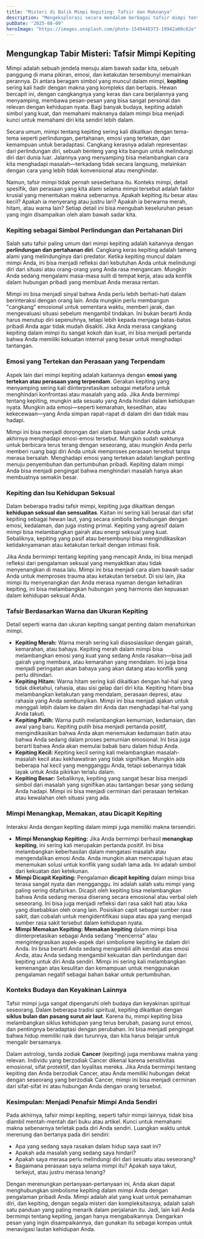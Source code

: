 ```yaml
---
title: "Misteri di Balik Mimpi Kepiting: Tafsir dan Maknanya"
description: "Mengeksplorasi secara mendalam berbagai tafsir mimpi tentang kepiting, dari simbolisme emosional hingga pertanda kehidupan."
pubDate: "2025-08-09"
heroImage: "https://images.unsplash.com/photo-1549448373-19942a00c62e"
---
```


## Mengungkap Tabir Misteri: Tafsir Mimpi Kepiting

Mimpi adalah sebuah jendela menuju alam bawah sadar kita, sebuah panggung di mana pikiran, emosi, dan ketakutan tersembunyi memainkan perannya. Di antara beragam simbol yang muncul dalam mimpi, **kepiting** sering kali hadir dengan makna yang kompleks dan berlapis. Hewan bercapit ini, dengan cangkangnya yang keras dan cara berjalannya yang menyamping, membawa pesan-pesan yang bisa sangat personal dan relevan dengan kehidupan nyata. Bagi banyak budaya, kepiting adalah simbol yang kuat, dan memahami maknanya dalam mimpi bisa menjadi kunci untuk memahami diri kita sendiri lebih dalam.

Secara umum, mimpi tentang kepiting sering kali dikaitkan dengan tema-tema seperti perlindungan, pertahanan, emosi yang tertekan, dan kemampuan untuk beradaptasi. Cangkang kerasnya adalah representasi dari perlindungan diri, sebuah benteng yang kita bangun untuk melindungi diri dari dunia luar. Jalannya yang menyamping bisa melambangkan cara kita menghadapi masalah—terkadang tidak secara langsung, melainkan dengan cara yang lebih tidak konvensional atau menghindar.

Namun, tafsir mimpi tidak pernah sesederhana itu. Konteks mimpi, detail spesifik, dan perasaan yang kita alami selama mimpi tersebut adalah faktor krusial yang menentukan makna sebenarnya. Apakah kepiting itu besar atau kecil? Apakah ia menyerang atau justru lari? Apakah ia berwarna merah, hitam, atau warna lain? Setiap detail ini bisa mengubah keseluruhan pesan yang ingin disampaikan oleh alam bawah sadar kita.

### Kepiting sebagai Simbol Perlindungan dan Pertahanan Diri

Salah satu tafsir paling umum dari mimpi kepiting adalah kaitannya dengan **perlindungan dan pertahanan diri**. Cangkang keras kepiting adalah tameng alami yang melindunginya dari predator. Ketika kepiting muncul dalam mimpi Anda, ini bisa menjadi refleksi dari kebutuhan Anda untuk melindungi diri dari situasi atau orang-orang yang Anda rasa mengancam. Mungkin Anda sedang mengalami masa-masa sulit di tempat kerja, atau ada konflik dalam hubungan pribadi yang membuat Anda merasa rentan.

Mimpi ini bisa menjadi sinyal bahwa Anda perlu lebih berhati-hati dalam berinteraksi dengan orang lain. Anda mungkin perlu membangun "cangkang" emosional untuk sementara waktu, memberi jarak, dan mengevaluasi situasi sebelum mengambil tindakan. Ini bukan berarti Anda harus menutup diri sepenuhnya, tetapi lebih kepada menjaga batas-batas pribadi Anda agar tidak mudah disakiti. Jika Anda merasa cangkang kepiting dalam mimpi itu sangat kokoh dan kuat, ini bisa menjadi pertanda bahwa Anda memiliki kekuatan internal yang besar untuk menghadapi tantangan.

### Emosi yang Tertekan dan Perasaan yang Terpendam

Aspek lain dari mimpi kepiting adalah kaitannya dengan **emosi yang tertekan atau perasaan yang terpendam**. Gerakan kepiting yang menyamping sering kali diinterpretasikan sebagai metafora untuk menghindari konfrontasi atau masalah yang ada. Jika Anda bermimpi tentang kepiting, mungkin ada sesuatu yang Anda hindari dalam kehidupan nyata. Mungkin ada emosi—seperti kemarahan, kesedihan, atau kekecewaan—yang Anda simpan rapat-rapat di dalam diri dan tidak mau hadapi.

Mimpi ini bisa menjadi dorongan dari alam bawah sadar Anda untuk akhirnya menghadapi emosi-emosi tersebut. Mungkin sudah waktunya untuk berbicara terus terang dengan seseorang, atau mungkin Anda perlu memberi ruang bagi diri Anda untuk memproses perasaan tersebut tanpa merasa bersalah. Menghadapi emosi yang tertekan adalah langkah penting menuju penyembuhan dan pertumbuhan pribadi. Kepiting dalam mimpi Anda bisa menjadi pengingat bahwa menghindari masalah hanya akan membuatnya semakin besar.

### Kepiting dan Isu Kehidupan Seksual

Dalam beberapa tradisi tafsir mimpi, kepiting juga dikaitkan dengan **kehidupan seksual dan sensualitas**. Kaitan ini sering kali berasal dari sifat kepiting sebagai hewan laut, yang secara simbolis berhubungan dengan emosi, kedalaman, dan juga insting primal. Kepiting yang agresif dalam mimpi bisa melambangkan gairah atau energi seksual yang kuat. Sebaliknya, kepiting yang pasif atau bersembunyi bisa mengindikasikan ketidaknyamanan atau ketakutan terkait dengan intimasi fisik.

Jika Anda bermimpi tentang kepiting yang mencapit Anda, ini bisa menjadi refleksi dari pengalaman seksual yang menyakitkan atau tidak menyenangkan di masa lalu. Mimpi ini bisa menjadi cara alam bawah sadar Anda untuk memproses trauma atau ketakutan tersebut. Di sisi lain, jika mimpi itu menyenangkan dan Anda merasa nyaman dengan kehadiran kepiting, ini bisa melambangkan hubungan yang harmonis dan kepuasan dalam kehidupan seksual Anda.

### Tafsir Berdasarkan Warna dan Ukuran Kepiting

Detail seperti warna dan ukuran kepiting sangat penting dalam menafsirkan mimpi.

* **Kepiting Merah:** Warna merah sering kali diasosiasikan dengan gairah, kemarahan, atau bahaya. Kepiting merah dalam mimpi bisa melambangkan emosi yang kuat yang sedang Anda rasakan—bisa jadi gairah yang membara, atau kemarahan yang mendalam. Ini juga bisa menjadi peringatan akan bahaya yang akan datang atau konflik yang perlu dihindari.
* **Kepiting Hitam:** Warna hitam sering kali dikaitkan dengan hal-hal yang tidak diketahui, rahasia, atau sisi gelap dari diri kita. Kepiting hitam bisa melambangkan ketakutan yang mendalam, perasaan depresi, atau rahasia yang Anda sembunyikan. Mimpi ini bisa menjadi ajakan untuk menggali lebih dalam ke dalam diri Anda dan menghadapi hal-hal yang Anda takuti.
* **Kepiting Putih:** Warna putih melambangkan kemurnian, kedamaian, dan awal yang baru. Kepiting putih bisa menjadi pertanda positif, mengindikasikan bahwa Anda akan menemukan kedamaian batin atau bahwa Anda sedang dalam proses pemurnian emosional. Ini bisa juga berarti bahwa Anda akan memulai babak baru dalam hidup Anda.
* **Kepiting Kecil:** Kepiting kecil sering kali melambangkan masalah-masalah kecil atau kekhawatiran yang tidak signifikan. Mungkin ada beberapa hal kecil yang mengganggu Anda, tetapi sebenarnya tidak layak untuk Anda pikirkan terlalu dalam.
* **Kepiting Besar:** Sebaliknya, kepiting yang sangat besar bisa menjadi simbol dari masalah yang signifikan atau tantangan besar yang sedang Anda hadapi. Mimpi ini bisa menjadi cerminan dari perasaan tertekan atau kewalahan oleh situasi yang ada.

### Mimpi Menangkap, Memakan, atau Dicapit Kepiting

Interaksi Anda dengan kepiting dalam mimpi juga memiliki makna tersendiri.

* **Mimpi Menangkap Kepiting:** Jika Anda bermimpi berhasil **menangkap kepiting**, ini sering kali merupakan pertanda positif. Ini bisa melambangkan keberhasilan dalam mengatasi masalah atau mengendalikan emosi Anda. Anda mungkin akan mencapai tujuan atau menemukan solusi untuk konflik yang sudah lama ada. Ini adalah simbol dari kekuatan dan ketekunan.
* **Mimpi Dicapit Kepiting:** Pengalaman **dicapit kepiting** dalam mimpi bisa terasa sangat nyata dan mengganggu. Ini adalah salah satu mimpi yang paling sering ditafsirkan. Dicapit oleh kepiting bisa melambangkan bahwa Anda sedang merasa diserang secara emosional atau verbal oleh seseorang. Ini bisa juga menjadi refleksi dari rasa sakit hati atau luka yang disebabkan oleh orang lain. Posisikan capit sebagai sumber rasa sakit, dan cobalah untuk mengidentifikasi siapa atau apa yang menjadi sumber rasa sakit tersebut dalam kehidupan nyata.
* **Mimpi Memakan Kepiting:** **Memakan kepiting** dalam mimpi bisa diinterpretasikan sebagai Anda sedang "mencerna" atau mengintegrasikan aspek-aspek dari simbolisme kepiting ke dalam diri Anda. Ini bisa berarti Anda sedang mengambil alih kendali atas emosi Anda, atau Anda sedang mengambil kekuatan dan perlindungan dari kepiting untuk diri Anda sendiri. Mimpi ini sering kali melambangkan kemenangan atas kesulitan dan kemampuan untuk menggunakan pengalaman negatif sebagai bahan bakar untuk pertumbuhan.

### Konteks Budaya dan Keyakinan Lainnya

Tafsir mimpi juga sangat dipengaruhi oleh budaya dan keyakinan spiritual seseorang. Dalam beberapa tradisi spiritual, kepiting dikaitkan dengan **siklus bulan dan pasang surut air laut**. Karena itu, mimpi kepiting bisa melambangkan siklus kehidupan yang terus berubah, pasang surut emosi, dan pentingnya beradaptasi dengan perubahan. Ini bisa menjadi pengingat bahwa hidup memiliki naik dan turunnya, dan kita harus belajar untuk mengalir bersamanya.

Dalam astrologi, tanda zodiak **Cancer** (kepiting) juga membawa makna yang relevan. Individu yang berzodiak Cancer dikenal karena sensitivitas emosional, sifat protektif, dan loyalitas mereka. Jika Anda bermimpi tentang kepiting dan Anda berzodiak Cancer, atau Anda memiliki hubungan dekat dengan seseorang yang berzodiak Cancer, mimpi ini bisa menjadi cerminan dari sifat-sifat ini atau hubungan Anda dengan orang tersebut.

### Kesimpulan: Menjadi Penafsir Mimpi Anda Sendiri

Pada akhirnya, tafsir mimpi kepiting, seperti tafsir mimpi lainnya, tidak bisa diambil mentah-mentah dari buku atau artikel. Kunci untuk memahami makna sebenarnya terletak pada diri Anda sendiri. Luangkan waktu untuk merenung dan bertanya pada diri sendiri:

* Apa yang sedang saya rasakan dalam hidup saya saat ini?
* Apakah ada masalah yang sedang saya hindari?
* Apakah saya merasa perlu melindungi diri dari sesuatu atau seseorang?
* Bagaimana perasaan saya selama mimpi itu? Apakah saya takut, terkejut, atau justru merasa tenang?

Dengan merenungkan pertanyaan-pertanyaan ini, Anda akan dapat menghubungkan simbolisme kepiting dalam mimpi Anda dengan pengalaman pribadi Anda. Mimpi adalah alat yang kuat untuk pemahaman diri, dan kepiting, dengan segala misteri dan kompleksitasnya, adalah salah satu panduan yang paling menarik dalam perjalanan itu. Jadi, lain kali Anda bermimpi tentang kepiting, jangan hanya mengabaikannya. Dengarkan pesan yang ingin disampaikannya, dan gunakan itu sebagai kompas untuk menavigasi lautan kehidupan Anda.
